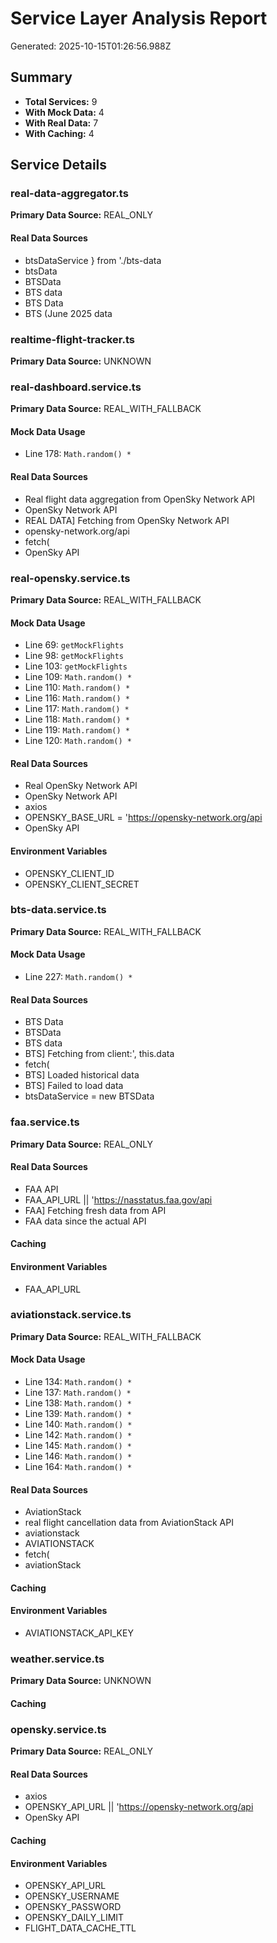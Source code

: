 # Service Layer Analysis Report
Generated: 2025-10-15T01:26:56.988Z

## Summary
- **Total Services:** 9
- **With Mock Data:** 4
- **With Real Data:** 7
- **With Caching:** 4

## Service Details

### real-data-aggregator.ts
**Primary Data Source:** REAL_ONLY

#### Real Data Sources
- btsDataService } from './bts-data
- btsData
- BTSData
- BTS data
- BTS Data
- BTS (June 2025 data

### realtime-flight-tracker.ts
**Primary Data Source:** UNKNOWN

### real-dashboard.service.ts
**Primary Data Source:** REAL_WITH_FALLBACK

#### Mock Data Usage
- Line 178: `Math.random() *`

#### Real Data Sources
- Real flight data aggregation from OpenSky Network API
- OpenSky Network API
- REAL DATA] Fetching from OpenSky Network API
- opensky-network.org/api
- fetch(
- OpenSky API

### real-opensky.service.ts
**Primary Data Source:** REAL_WITH_FALLBACK

#### Mock Data Usage
- Line 69: `getMockFlights`
- Line 98: `getMockFlights`
- Line 103: `getMockFlights`
- Line 109: `Math.random() *`
- Line 110: `Math.random() *`
- Line 116: `Math.random() *`
- Line 117: `Math.random() *`
- Line 118: `Math.random() *`
- Line 119: `Math.random() *`
- Line 120: `Math.random() *`

#### Real Data Sources
- Real OpenSky Network API
- OpenSky Network API
- axios
- OPENSKY_BASE_URL = 'https://opensky-network.org/api
- OpenSky API

#### Environment Variables
- OPENSKY_CLIENT_ID
- OPENSKY_CLIENT_SECRET

### bts-data.service.ts
**Primary Data Source:** REAL_WITH_FALLBACK

#### Mock Data Usage
- Line 227: `Math.random() *`

#### Real Data Sources
- BTS Data
- BTSData
- BTS data
- BTS] Fetching from client:', this.data
- fetch(
- BTS] Loaded historical data
- BTS] Failed to load data
- btsDataService = new BTSData

### faa.service.ts
**Primary Data Source:** REAL_ONLY

#### Real Data Sources
- FAA API
- FAA_API_URL || 'https://nasstatus.faa.gov/api
- FAA] Fetching fresh data from API
- FAA data since the actual API

#### Caching

#### Environment Variables
- FAA_API_URL

### aviationstack.service.ts
**Primary Data Source:** REAL_WITH_FALLBACK

#### Mock Data Usage
- Line 134: `Math.random() *`
- Line 137: `Math.random() *`
- Line 138: `Math.random() *`
- Line 139: `Math.random() *`
- Line 140: `Math.random() *`
- Line 142: `Math.random() *`
- Line 145: `Math.random() *`
- Line 146: `Math.random() *`
- Line 164: `Math.random() *`

#### Real Data Sources
- AviationStack
- real flight cancellation data from AviationStack API
- aviationstack
- AVIATIONSTACK
- fetch(
- aviationStack

#### Caching

#### Environment Variables
- AVIATIONSTACK_API_KEY

### weather.service.ts
**Primary Data Source:** UNKNOWN

#### Caching

### opensky.service.ts
**Primary Data Source:** REAL_ONLY

#### Real Data Sources
- axios
- OPENSKY_API_URL || 'https://opensky-network.org/api
- OpenSky API

#### Caching

#### Environment Variables
- OPENSKY_API_URL
- OPENSKY_USERNAME
- OPENSKY_PASSWORD
- OPENSKY_DAILY_LIMIT
- FLIGHT_DATA_CACHE_TTL

